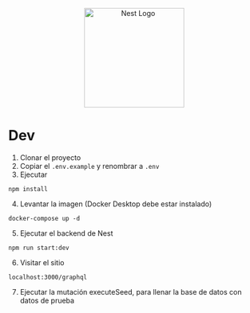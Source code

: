 <p align="center">
  <a href="http://nestjs.com/" target="blank"><img src="https://nestjs.com/img/logo-small.svg" width="200" alt="Nest Logo" /></a>
</p>

# Dev

1. Clonar el proyecto
2. Copiar el `.env.example` y renombrar a `.env`
3. Ejecutar

```
npm install
```

4. Levantar la imagen (Docker Desktop debe estar instalado)

```
docker-compose up -d
```

5. Ejecutar el backend de Nest

```
npm run start:dev
```

6. Visitar el sitio

```
localhost:3000/graphql
```

7. Ejecutar la mutación executeSeed, para llenar la base de datos con datos de prueba
